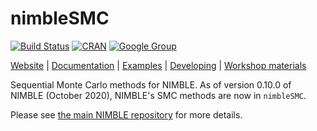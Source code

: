 # nimbleSMC

[![Build Status](https://travis-ci.org/nimble-dev/nimbleSMC.svg?branch=master)](https://travis-ci.org/nimble-dev/nimbleSMC)
[![CRAN](http://www.r-pkg.org/badges/version/nimble)](https://CRAN.R-project.org/package=nimbleSMC)
[![Google Group](https://img.shields.io/badge/google-group-blue.svg)](https://groups.google.com/forum/#!forum/nimble-users)

[Website](https://r-nimble.org/) |
[Documentation](https://r-nimble.org/manuals/NimbleUserManual.pdf) |
[Examples](https://r-nimble.org/examples) |
[Developing](https://nimble-dev.github.io/nimble-docs) |
[Workshop materials](https://github.com/nimble-training)

Sequential Monte Carlo methods for NIMBLE. As of version 0.10.0 of NIMBLE (October 2020), NIMBLE's SMC methods are now in `nimbleSMC`.

Please see [the main NIMBLE repository](https://github.com/nimble-dev/nimble) for more details.

